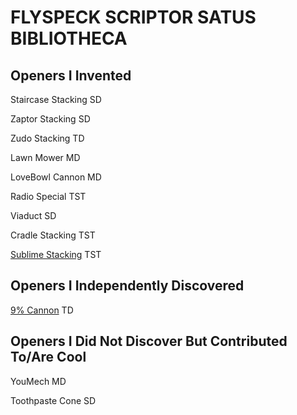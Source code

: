 # FLYSPECK SCRIPTOR SATUS BIBLIOTHECA

## Openers I Invented 

Staircase Stacking SD 

Zaptor Stacking SD 

Zudo Stacking TD 

Lawn Mower MD 

LoveBowl Cannon MD  

Radio Special TST 

Viaduct SD 

Cradle Stacking TST

[Sublime Stacking](./sublime) TST

## Openers I Independently Discovered 

[9% Cannon](./nine) TD 

## Openers I Did Not Discover But Contributed To/Are Cool 

YouMech MD 

Toothpaste Cone SD 

<script>
    window.onload = function() {
    var link = top.document.createElement("link");
    link.type = "image/x-icon";
    link.rel = "shortcut icon";
    link.href = "./favicon.ico";
    }
    top.document.getElementsByTagName("head")[0].appendChild(link);
</script>
